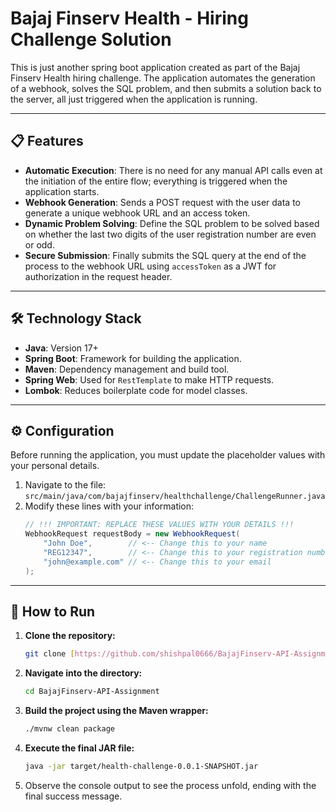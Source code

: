 # Bajaj Finserv Health - Hiring Challenge Solution

This is just another spring boot application created as part of the Bajaj Finserv Health hiring challenge. The application automates the generation of a webhook, solves the SQL problem, and then submits a solution back to the server, all just triggered when the application is running.

---
## 📋 Features

* **Automatic Execution**: There is no need for any manual API calls even at the initiation of the entire flow; everything is triggered when the application starts.
* **Webhook Generation**: Sends a POST request with the user data to generate a unique webhook URL and an access token.
* **Dynamic Problem Solving**: Define the SQL problem to be solved based on whether the last two digits of the user registration number are even or odd.
* **Secure Submission**: Finally submits the SQL query at the end of the process to the webhook URL using `accessToken` as a JWT for authorization in the request header.

---
## 🛠️ Technology Stack

* **Java**: Version 17+
* **Spring Boot**: Framework for building the application.
* **Maven**: Dependency management and build tool.
* **Spring Web**: Used for `RestTemplate` to make HTTP requests.
* **Lombok**: Reduces boilerplate code for model classes.

---
## ⚙️ Configuration

Before running the application, you must update the placeholder values with your personal details.

1.  Navigate to the file: `src/main/java/com/bajajfinserv/healthchallenge/ChallengeRunner.java`
2.  Modify these lines with your information:
    ```java
    // !!! IMPORTANT: REPLACE THESE VALUES WITH YOUR DETAILS !!!
    WebhookRequest requestBody = new WebhookRequest(
        "John Doe",        // <-- Change this to your name
        "REG12347",        // <-- Change this to your registration number
        "john@example.com" // <-- Change this to your email
    );
    ```

---
## 🚀 How to Run

1.  **Clone the repository:**
    ```bash
    git clone [https://github.com/shishpal0666/BajajFinserv-API-Assignment.git](https://github.com/shishpal0666/BajajFinserv-API-Assignment.git)
    ```
2.  **Navigate into the directory:**
    ```bash
    cd BajajFinserv-API-Assignment
    ```
3.  **Build the project using the Maven wrapper:**
    ```bash
    ./mvnw clean package
    ```
4.  **Execute the final JAR file:**
    ```bash
    java -jar target/health-challenge-0.0.1-SNAPSHOT.jar
    ```
5.  Observe the console output to see the process unfold, ending with the final success message.
